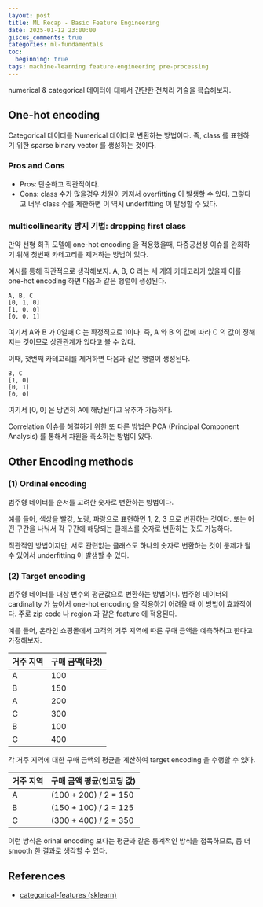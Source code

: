 ```yaml
---
layout: post
title: ML Recap - Basic Feature Engineering 
date: 2025-01-12 23:00:00
giscus_comments: true
categories: ml-fundamentals
toc:
  beginning: true
tags: machine-learning feature-engineering pre-processing
---
```


numerical & categorical 데이터에 대해서 간단한 전처리 기술을 복습해보자.

## One-hot encoding

Categorical 데이터를 Numerical 데이터로 변환하는 방법이다. 즉, class 를 표현하기 위한 sparse binary vector 를 생성하는 것이다.

### Pros and Cons

- Pros: 단순하고 직관적이다.
- Cons: class 수가 많을경우 차원이 커져서 overfitting 이 발생할 수 있다. 그렇다고 너무 class 수를 제한하면 이 역시 underfitting 이 발생할 수 있다.

### multicollinearity 방지 기법: dropping first class

만약 선형 회귀 모델에 one-hot encoding 을 적용했을때, 다중공선성 이슈를 완화하기 위해 첫번째 카테고리를 제거하는 방법이 있다.

예시를 통해 직관적으로 생각해보자. A, B, C 라는 세 개의 카테고리가 있을때 이를 one-hot encoding 하면 다음과 같은 행렬이 생성된다.

```plaintext
A, B, C
[0, 1, 0]
[1, 0, 0]
[0, 0, 1]
```

여기서 A와 B 가 0일때 C 는 확정적으로 1이다. 즉, A 와 B 의 값에 따라 C 의 값이 정해지는 것이므로 상관관계가 있다고 볼 수 있다. 

이때, 첫번째 카테고리를 제거하면 다음과 같은 행렬이 생성된다.

```plaintext
B, C
[1, 0]
[0, 1]
[0, 0]
```

여기서 [0, 0] 은 당연히 A에 해당된다고 유추가 가능하다. 

Correlation 이슈를 해결하기 위한 또 다른 방법은 PCA (Principal Component Analysis) 를 통해서 차원을 축소하는 방법이 있다.

## Other Encoding methods

### (1) Ordinal encoding

범주형 데이터를 순서를 고려한 숫자로 변환하는 방법이다.

예를 들어, 색상을 빨강, 노랑, 파랑으로 표현하면 1, 2, 3 으로 변환하는 것이다. 또는 어떤 구간을 나눠서 각 구간에 해당되는 클래스를 숫자로 변환하는 것도 가능하다.

직관적인 방법이지만, 서로 관련없는 클래스도 하나의 숫자로 변환하는 것이 문제가 될 수 있어서 underfitting 이 발생할 수 있다.

### (2) Target encoding

범주형 데이터를 대상 변수의 평균값으로 변환하는 방법이다. 범주형 데이터의 cardinality 가 높아서 one-hot encoding 을 적용하기 어려울 때 이 방법이 효과적이다. 주로 zip code 나 region 과 같은 feature 에 적용된다.

예를 들어, 온라인 쇼핑몰에서 고객의 거주 지역에 따른 구매 금액을 예측하려고 한다고 가정해보자.

| 거주 지역 | 구매 금액(타겟) |
|-----------|----------------|
| A         | 100            |
| B         | 150            |
| A         | 200            |
| C         | 300            |
| B         | 100            |
| C         | 400            |

각 거주 지역에 대한 구매 금액의 평균을 계산하여 target encoding 을 수행할 수 있다.

| 거주 지역 | 구매 금액 평균(인코딩 값) |
|-----------|--------------------------|
| A         | (100 + 200) / 2 = 150   |
| B         | (150 + 100) / 2 = 125   |
| C         | (300 + 400) / 2 = 350   |

이런 방식은 orinal encoding 보다는 평균과 같은 통계적인 방식을 접목하므로, 좀 더 smooth 한 결과로 생각할 수 있다.

## References

- [categorical-features (sklearn)](https://scikit-learn.org/stable/modules/preprocessing.html#preprocessing-categorical-features)
